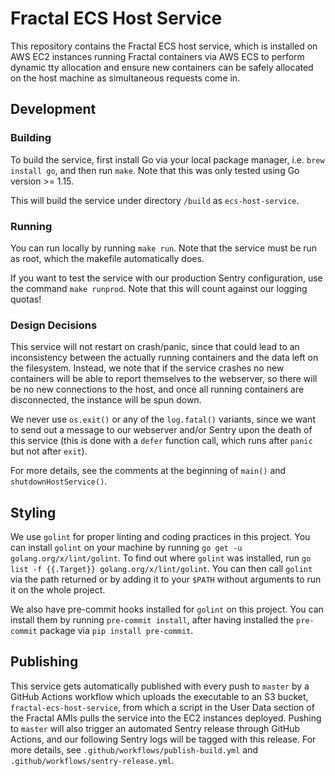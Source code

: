 # Fractal ECS Host Service

This repository contains the Fractal ECS host service, which is installed on AWS EC2 instances running Fractal containers via AWS ECS to perform dynamic tty allocation and ensure new containers can be safely allocated on the host machine as simultaneous requests come in.

## Development

### Building

To build the service, first install Go via your local package manager, i.e. `brew install go`, and then run `make`. Note that this was only tested using Go version >= 1.15.

This will build the service under directory `/build` as `ecs-host-service`.

### Running

You can run locally by running `make run`. Note that the service must be run as root, which the makefile automatically does.

If you want to test the service with our production Sentry configuration, use the command `make runprod`. Note that this will count against our logging quotas!

### Design Decisions

This service will not restart on crash/panic, since that could lead to an inconsistency between the actually running containers and the data left on the filesystem. Instead, we note that if the service crashes no new containers will be able to report themselves to the webserver, so there will be no new connections to the host, and once all running containers are disconnected, the instance will be spun down.

We never use `os.exit()` or any of the `log.fatal()` variants, since we want to send out a message to our webserver and/or Sentry upon the death of this service (this is done with a `defer` function call, which runs after `panic` but not after `exit`).

For more details, see the comments at the beginning of `main()` and `shutdownHostService()`.

## Styling

We use `golint` for proper linting and coding practices in this project. You can install `golint` on your machine by running `go get -u golang.org/x/lint/golint`. To find out where `golint` was installed, run `go list -f {{.Target}} golang.org/x/lint/golint`. You can then call `golint` via the path returned or by adding it to your `$PATH` without arguments to run it on the whole project.

We also have pre-commit hooks installed for `golint` on this project. You can install them by running `pre-commit install`, after having installed the `pre-commit` package via `pip install pre-commit`.

## Publishing

This service gets automatically published with every push to `master` by a GitHub Actions workflow which uploads the executable to an S3 bucket, `fractal-ecs-host-service`, from which a script in the User Data section of the Fractal AMIs pulls the service into the EC2 instances deployed. Pushing to `master` will also trigger an automated Sentry release through GitHub Actions, and our following Sentry logs will be tagged with this release. For more details, see `.github/workflows/publish-build.yml` and `.github/workflows/sentry-release.yml`.
